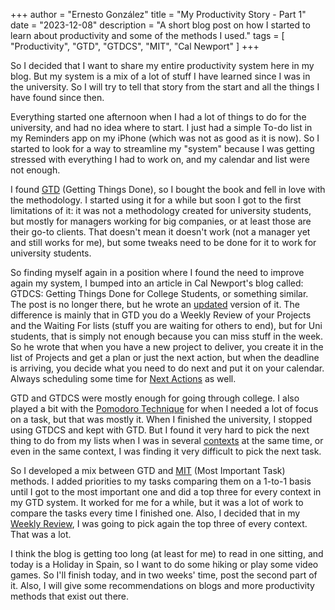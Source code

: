+++ 
author = "Ernesto González" 
title = "My Productivity Story - Part 1" 
date = "2023-12-08" 
description = "A short blog post on how I started to learn about productivity and some of the methods I used." 
tags = [ "Productivity", "GTD", "GTDCS", "MIT", "Cal Newport" ] 
+++

So I decided that I want to share my entire productivity system here in my blog. But my system is a mix of a lot of stuff I have learned since I was in the university. So I will try to tell that story from the start and all the things I have found since then.

Everything started one afternoon when I had a lot of things to do for the university, and had no idea where to start. I just had a simple To-do list in my Reminders app on my iPhone (which was not as good as it is now). So I started to look for a way to streamline my "system" because I was getting stressed with everything I had to work on, and my calendar and list were not enough.

I found [GTD](https://gettingthingsdone.com/) (Getting Things Done), so I bought the book and fell in love with the methodology. I started using it for a while but soon I got to the first limitations of it: it was not a methodology created for university students, but mostly for managers working for big companies, or at least those are their go-to clients. That doesn't mean it doesn't work (not a manager yet and still works for me), but some tweaks need to be done for it to work for university students.

So finding myself again in a position where I found the need to improve again my system, I bumped into an article in Cal Newport's blog called: GTDCS: Getting Things Done for College Students, or something similar. The post is no longer there, but he wrote an [updated](https://calnewport.com/monday-master-class-getting-things-done-for-college-studentsmade-easy/) version of it. The difference is mainly that in GTD you do a Weekly Review of your Projects and the Waiting For lists (stuff you are waiting for others to end), but for Uni students, that is simply not enough because you can miss stuff in the week. So he wrote that when you have a new project to deliver, you create it in the list of Projects and get a plan or just the next action, but when the deadline is arriving, you decide what you need to do next and put it on your calendar. Always scheduling some time for [Next Actions](https://gettingthingsdone.com/2020/06/the-gtd-approach-to-linking-next-actions-and-projects/) as well.

GTD and GTDCS were mostly enough for going through college. I also played a bit with the [Pomodoro Technique](https://todoist.com/productivity-methods/pomodoro-technique) for when I needed a lot of focus on a task, but that was mostly it. When I finished the university, I stopped using GTDCS and kept with GTD. But I found it very hard to pick the next thing to do from my lists when I was in several [contexts](https://facilethings.com/blog/en/gtd-contexts) at the same time, or even in the same context, I was finding it very difficult to pick the next task. 

So I developed a mix between GTD and [MIT](https://personalmba.com/most-important-tasks/) (Most Important Task) methods. I added priorities to my tasks comparing them on a 1-to-1 basis until I got to the most important one and did a top three for every context in my GTD system. It worked for me for a while, but it was a lot of work to compare the tasks every time I finished one. Also, I decided that in my [Weekly Review](https://gettingthingsdone.com/wp-content/uploads/2014/10/Weekly_Review_Checklist.pdf), I was going to pick again the top three of every context. That was a lot.

I think the blog is getting too long (at least for me) to read in one sitting, and today is a Holiday in Spain, so I want to do some hiking or play some video games. So I'll finish today, and in two weeks' time, post the second part of it. Also, I will give some recommendations on blogs and more productivity methods that exist out there.
